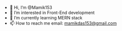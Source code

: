 - 👋 Hi, I’m @Mamik153
- 👀 I’m interested in Front-End development
- 🌱 I’m currently learning MERN stack
- 📫 How to reach me email: mamikdas153@gmail.com

<!---
Mamik153/Mamik153 is a ✨ special ✨ repository because its `README.md` (this file) appears on your GitHub profile.
You can click the Preview link to take a look at your changes.
--->
